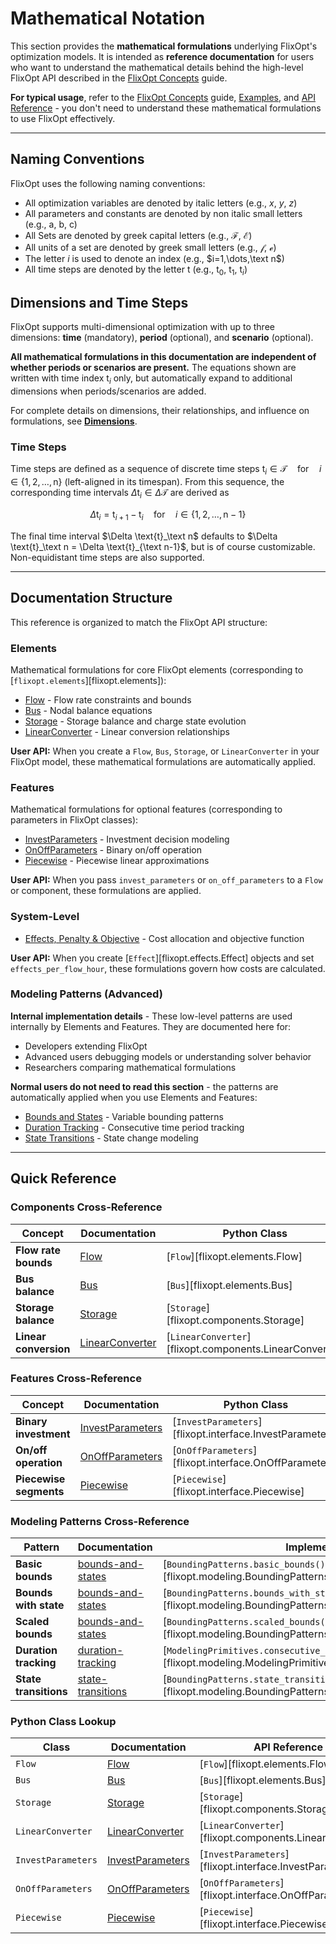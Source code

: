 
# Mathematical Notation

This section provides the **mathematical formulations** underlying FlixOpt's optimization models. It is intended as **reference documentation** for users who want to understand the mathematical details behind the high-level FlixOpt API described in the [FlixOpt Concepts](../index.md) guide.

**For typical usage**, refer to the [FlixOpt Concepts](../index.md) guide, [Examples](../../examples/), and [API Reference](../../api-reference/) - you don't need to understand these mathematical formulations to use FlixOpt effectively.

---

## Naming Conventions

FlixOpt uses the following naming conventions:

- All optimization variables are denoted by italic letters (e.g., $x$, $y$, $z$)
- All parameters and constants are denoted by non italic small letters (e.g., $\text{a}$, $\text{b}$, $\text{c}$)
- All Sets are denoted by greek capital letters (e.g., $\mathcal{F}$, $\mathcal{E}$)
- All units of a set are denoted by greek small letters (e.g., $\mathcal{f}$, $\mathcal{e}$)
- The letter $i$ is used to denote an index (e.g., $i=1,\dots,\text n$)
- All time steps are denoted by the letter $\text{t}$ (e.g., $\text{t}_0$, $\text{t}_1$, $\text{t}_i$)

## Dimensions and Time Steps

FlixOpt supports multi-dimensional optimization with up to three dimensions: **time** (mandatory), **period** (optional), and **scenario** (optional).

**All mathematical formulations in this documentation are independent of whether periods or scenarios are present.** The equations shown are written with time index $\text{t}_i$ only, but automatically expand to additional dimensions when periods/scenarios are added.

For complete details on dimensions, their relationships, and influence on formulations, see **[Dimensions](dimensions.md)**.

### Time Steps

Time steps are defined as a sequence of discrete time steps $\text{t}_i \in \mathcal{T} \quad \text{for} \quad i \in \{1, 2, \dots, \text{n}\}$ (left-aligned in its timespan).
From this sequence, the corresponding time intervals $\Delta \text{t}_i \in \Delta \mathcal{T}$ are derived as

$$\Delta \text{t}_i = \text{t}_{i+1} - \text{t}_i \quad \text{for} \quad i \in \{1, 2, \dots, \text{n}-1\}$$

The final time interval $\Delta \text{t}_\text n$ defaults to $\Delta \text{t}_\text n = \Delta \text{t}_{\text n-1}$, but is of course customizable.
Non-equidistant time steps are also supported.

---

## Documentation Structure

This reference is organized to match the FlixOpt API structure:

### Elements
Mathematical formulations for core FlixOpt elements (corresponding to [`flixopt.elements`][flixopt.elements]):

- [Flow](elements/Flow.md) - Flow rate constraints and bounds
- [Bus](elements/Bus.md) - Nodal balance equations
- [Storage](elements/Storage.md) - Storage balance and charge state evolution
- [LinearConverter](elements/LinearConverter.md) - Linear conversion relationships

**User API:** When you create a `Flow`, `Bus`, `Storage`, or `LinearConverter` in your FlixOpt model, these mathematical formulations are automatically applied.

### Features
Mathematical formulations for optional features (corresponding to parameters in FlixOpt classes):

- [InvestParameters](features/InvestParameters.md) - Investment decision modeling
- [OnOffParameters](features/OnOffParameters.md) - Binary on/off operation
- [Piecewise](features/Piecewise.md) - Piecewise linear approximations

**User API:** When you pass `invest_parameters` or `on_off_parameters` to a `Flow` or component, these formulations are applied.

### System-Level
- [Effects, Penalty & Objective](effects-penalty-objective.md) - Cost allocation and objective function

**User API:** When you create [`Effect`][flixopt.effects.Effect] objects and set `effects_per_flow_hour`, these formulations govern how costs are calculated.

### Modeling Patterns (Advanced)
**Internal implementation details** - These low-level patterns are used internally by Elements and Features. They are documented here for:

- Developers extending FlixOpt
- Advanced users debugging models or understanding solver behavior
- Researchers comparing mathematical formulations

**Normal users do not need to read this section** - the patterns are automatically applied when you use Elements and Features:

- [Bounds and States](modeling-patterns/bounds-and-states.md) - Variable bounding patterns
- [Duration Tracking](modeling-patterns/duration-tracking.md) - Consecutive time period tracking
- [State Transitions](modeling-patterns/state-transitions.md) - State change modeling

---

## Quick Reference

### Components Cross-Reference

| Concept | Documentation | Python Class |
|---------|---------------|--------------|
| **Flow rate bounds** | [Flow](elements/Flow.md) | [`Flow`][flixopt.elements.Flow] |
| **Bus balance** | [Bus](elements/Bus.md) | [`Bus`][flixopt.elements.Bus] |
| **Storage balance** | [Storage](elements/Storage.md) | [`Storage`][flixopt.components.Storage] |
| **Linear conversion** | [LinearConverter](elements/LinearConverter.md) | [`LinearConverter`][flixopt.components.LinearConverter] |

### Features Cross-Reference

| Concept | Documentation | Python Class |
|---------|---------------|--------------|
| **Binary investment** | [InvestParameters](features/InvestParameters.md) | [`InvestParameters`][flixopt.interface.InvestParameters] |
| **On/off operation** | [OnOffParameters](features/OnOffParameters.md) | [`OnOffParameters`][flixopt.interface.OnOffParameters] |
| **Piecewise segments** | [Piecewise](features/Piecewise.md) | [`Piecewise`][flixopt.interface.Piecewise] |

### Modeling Patterns Cross-Reference

| Pattern | Documentation | Implementation |
|---------|---------------|----------------|
| **Basic bounds** | [bounds-and-states](modeling-patterns/bounds-and-states.md#basic-bounds) | [`BoundingPatterns.basic_bounds()`][flixopt.modeling.BoundingPatterns.basic_bounds] |
| **Bounds with state** | [bounds-and-states](modeling-patterns/bounds-and-states.md#bounds-with-state) | [`BoundingPatterns.bounds_with_state()`][flixopt.modeling.BoundingPatterns.bounds_with_state] |
| **Scaled bounds** | [bounds-and-states](modeling-patterns/bounds-and-states.md#scaled-bounds) | [`BoundingPatterns.scaled_bounds()`][flixopt.modeling.BoundingPatterns.scaled_bounds] |
| **Duration tracking** | [duration-tracking](modeling-patterns/duration-tracking.md) | [`ModelingPrimitives.consecutive_duration_tracking()`][flixopt.modeling.ModelingPrimitives.consecutive_duration_tracking] |
| **State transitions** | [state-transitions](modeling-patterns/state-transitions.md) | [`BoundingPatterns.state_transition_bounds()`][flixopt.modeling.BoundingPatterns.state_transition_bounds] |

### Python Class Lookup

| Class | Documentation | API Reference |
|-------|---------------|---------------|
| `Flow` | [Flow](elements/Flow.md) | [`Flow`][flixopt.elements.Flow] |
| `Bus` | [Bus](elements/Bus.md) | [`Bus`][flixopt.elements.Bus] |
| `Storage` | [Storage](elements/Storage.md) | [`Storage`][flixopt.components.Storage] |
| `LinearConverter` | [LinearConverter](elements/LinearConverter.md) | [`LinearConverter`][flixopt.components.LinearConverter] |
| `InvestParameters` | [InvestParameters](features/InvestParameters.md) | [`InvestParameters`][flixopt.interface.InvestParameters] |
| `OnOffParameters` | [OnOffParameters](features/OnOffParameters.md) | [`OnOffParameters`][flixopt.interface.OnOffParameters] |
| `Piecewise` | [Piecewise](features/Piecewise.md) | [`Piecewise`][flixopt.interface.Piecewise] |
